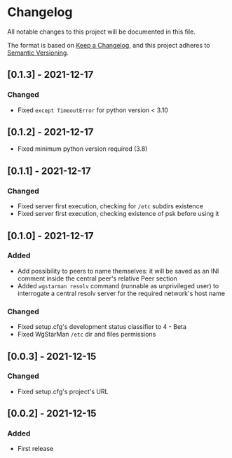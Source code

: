 # Changelog
All notable changes to this project will be documented in this file.

The format is based on [Keep a Changelog](https://keepachangelog.com/en/1.0.0/),
and this project adheres to [Semantic Versioning](https://semver.org/spec/v2.0.0.html).

## [0.1.3] - 2021-12-17
### Changed
- Fixed `except TimeoutError` for python version < 3.10

## [0.1.2] - 2021-12-17
- Fixed minimum python version required (3.8)

## [0.1.1] - 2021-12-17
### Changed
- Fixed server first execution, checking for `/etc` subdirs existence
- Fixed server first execution, checking existence of psk before using it

## [0.1.0] - 2021-12-17
### Added
- Add possibility to peers to name themselves: it will be saved as an INI comment inside the central peer's relative Peer section
- Added `wgstarman resolv` command (runnable as unprivileged user) to interrogate a central resolv server for the required network's host name

### Changed
- Fixed setup.cfg's development status classifier to 4 - Beta
- Fixed WgStarMan `/etc` dir and files permissions

## [0.0.3] - 2021-12-15
### Changed
- Fixed setup.cfg's project's URL

## [0.0.2] - 2021-12-15
### Added
- First release
